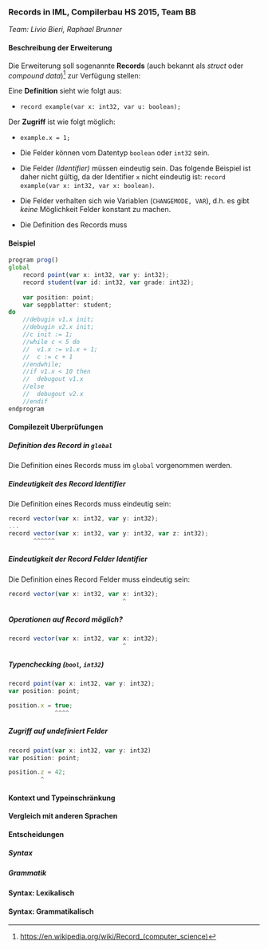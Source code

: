### Records in IML, Compilerbau HS 2015, Team BB
*Team: Livio Bieri, Raphael Brunner*

#### Beschreibung der Erweiterung
Die Erweiterung soll sogenannte **Records** (auch bekannt als *struct* oder *compound data*)[^1] zur Verfügung stellen:

Eine **Definition** sieht wie folgt aus:

- `record example(var x: int32, var u: boolean);`

Der **Zugriff** ist wie folgt möglich:

- `example.x = 1;`

- Die Felder können vom Datentyp `boolean` oder `int32` sein.

- Die Felder *(Identifier)* müssen eindeutig sein. Das folgende Beispiel ist daher nicht gültig, da der Identifier `x` nicht eindeutig ist: `record example(var x: int32, var x: boolean)`.

- Die Felder verhalten sich wie Variablen (`CHANGEMODE, VAR`), d.h. es gibt _keine_ Möglichkeit Felder konstant zu machen.

- Die Definition des Records muss 

#### Beispiel
```javascript
program prog()
global
	record point(var x: int32, var y: int32);
	record student(var id: int32, var grade: int32);
	
	var position: point;
	var seppblatter: student;
do
	//debugin v1.x init;
	//debugin v2.x init;
	//c init := 1;
	//while c < 5 do
	//	v1.x := v1.x + 1;
	//	c := c + 1
	//endwhile;
	//if v1.x < 10 then
	//	debugout v1.x
	//else
	//	debugout v2.x
	//endif
endprogram
```

#### Compilezeit Uberprüfungen

##### Definition des Record in `global`
Die Definition eines Records muss im `global` vorgenommen werden.

##### Eindeutigkeit des Record Identifier
Die Definition eines Records muss eindeutig sein:

``` javascript
record vector(var x: int32, var y: int32);
...
record vector(var x: int32, var y: int32, var z: int32);
       ^^^^^^
```

##### Eindeutigkeit der Record Felder Identifier
Die Definition eines Record Felder muss eindeutig sein:

``` javascript
record vector(var x: int32, var x: int32);
                                ^
```

##### Operationen auf Record möglich?

``` javascript
record vector(var x: int32, var x: int32);
                                ^
```

##### Typenchecking (`bool`, `int32`)
``` javascript
record point(var x: int32, var y: int32);
var position: point;

position.x = true;
             ^^^^                        
```

##### Zugriff auf undefiniert Felder
``` javascript
record point(var x: int32, var y: int32)
var position: point;

position.z = 42;
         ^  
```


#### Kontext und Typeinschränkung

#### Vergleich mit anderen Sprachen

#### Entscheidungen

##### Syntax

##### Grammatik

#### Syntax: Lexikalisch

#### Syntax: Grammatikalisch


[^1]: https://en.wikipedia.org/wiki/Record_(computer_science)

